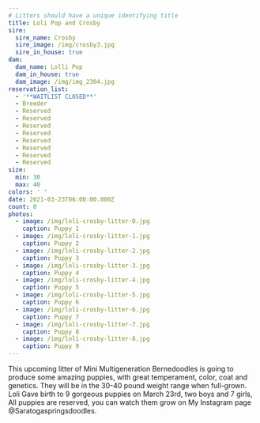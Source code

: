 ```yaml
---
# Litters should have a unique identifying title
title: Loli Pop and Crosby
sire:
  sire_name: Crosby
  sire_image: /img/crosby3.jpg
  sire_in_house: true
dam:
  dam_name: Lolli Pop
  dam_in_house: true
  dam_image: /img/img_2304.jpg
reservation_list:
  - '**WAITLIST CLOSED**'
  - Breeder
  - Reserved
  - Reserved
  - Reserved
  - Reserved
  - Reserved
  - Reserved
  - Reserved
  - Reserved
size:
  min: 30
  max: 40
colors: ' '
date: 2021-03-23T06:00:00.000Z
count: 0
photos:
  - image: /img/loli-crosby-litter-0.jpg
    caption: Puppy 1
  - image: /img/loli-crosby-litter-1.jpg
    caption: Puppy 2
  - image: /img/loli-crosby-litter-2.jpg
    caption: Puppy 3
  - image: /img/loli-crosby-litter-3.jpg
    caption: Puppy 4
  - image: /img/loli-crosby-litter-4.jpg
    caption: Puppy 5
  - image: /img/loli-crosby-litter-5.jpg
    caption: Puppy 6
  - image: /img/loli-crosby-litter-6.jpg
    caption: Puppy 7
  - image: /img/loli-crosby-litter-7.jpg
    caption: Puppy 8
  - image: /img/loli-crosby-litter-8.jpg
    caption: Puppy 9
---
```


This upcoming litter of Mini Multigeneration Bernedoodles is going to produce some amazing puppies, with great temperament, color, coat and genetics. They will be in the 30-40 pound weight range when full-grown. Loli Gave birth to 9 gorgeous puppies on March 23rd, two boys and 7 girls, All puppies are reserved, you can watch them grow on My Instagram page @Saratogaspringsdoodles.
